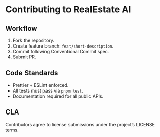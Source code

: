 # Contributing to RealEstate AI

## Workflow

1. Fork the repository.
2. Create feature branch: `feat/short-description`.
3. Commit following Conventional Commit spec.
4. Submit PR.

## Code Standards

* Prettier + ESLint enforced.
* All tests must pass via `pnpm test`.
* Documentation required for all public APIs.

## CLA

Contributors agree to license submissions under the project’s LICENSE terms.

